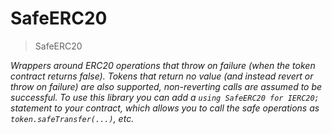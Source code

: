 # SafeERC20





> SafeERC20





*Wrappers around ERC20 operations that throw on failure (when the token contract returns false). Tokens that return no value (and instead revert or throw on failure) are also supported, non-reverting calls are assumed to be successful. To use this library you can add a `using SafeERC20 for IERC20;` statement to your contract, which allows you to call the safe operations as `token.safeTransfer(...)`, etc.*







